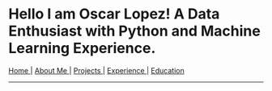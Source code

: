 # Hello I am Oscar Lopez! A Data Enthusiast with Python and Machine Learning Experience.
[ Home ](home.md) | [ About Me ](aboutme.md) | [ Projects ](projects.md) | [ Experience ](experience.md) | [ Education ](education.md)
___

